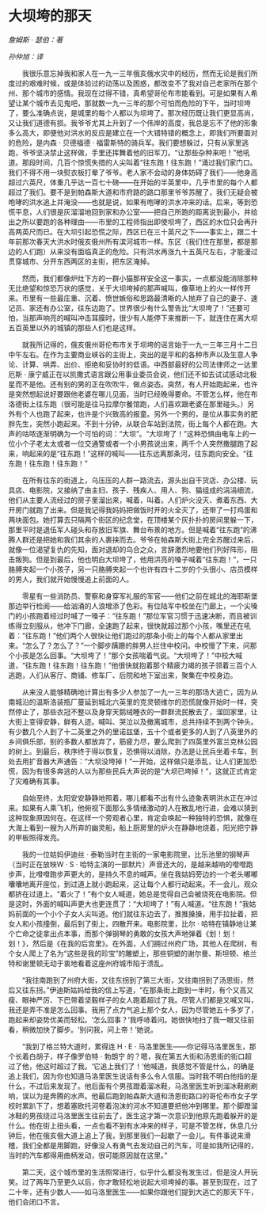 # 大坝垮的那天

*詹姆斯 · 瑟伯：著*

*孙仲旭：译*

　　我很乐意忘掉我和家人在一九一三年俄亥俄水灾中的经历，然而无论是我们所度过的艰难时候，或是体验过的动荡以及困惑，都改变不了我对自己老家所在那个州、那个城市的感情。我现在过得不错，真希望哥伦布市能看到。可是如果有人希望让某个城市去见鬼吧，那就数一九一三年的那个可怕而危险的下午，当时坝垮了，要么准确点说，是城里的每个人都以为坝垮了。那次经历既让我们更显高尚，又让我们道德有损。我爷爷尤其上升到了一个伟岸的高度，我总是忘不了他的形象多么高大，即便他对洪水的反应是建立在一个大错特错的概念上，即我们所要面对的危险，是内森 · 贝德福德 · 福雷斯特的骑兵军。我们要想躲过，只有从家里逃跑，爷爷坚决禁止这样做，手里还挥舞着他的旧军刀。“让那些杂种来吧！”他吼道。那段时间，几百个惊慌失措的人尖叫着“往东跑！往东跑！”涌过我们家门口。我们不得不用一块熨衣板打晕了爷爷。老人家不会动的身体妨碍了我们——他身高超过六英尺，体重几乎达一百七十磅——在开始的半英里中，几乎市里的每个人都超过了我们。要不是到帕森斯大道和市府路的路口那里爷爷苏醒了，我们无疑会被咆哮的洪水追上并淹没——也就是说，如果有咆哮的洪水冲来的话。后来，等到恐慌平息，人们很是灰溜溜地回到家和办公室——把自己所跑的距离说到最小，并给出之所以要跑的各种理由——市里的工程师指出即使坝垮了，西区的水位只会再升高两英尺而已。在大坝引起恐慌之际，西区已在三十英尺之下——事实上，跟二十年前那次春天大洪水时俄亥俄州所有滨河城市一样。东区（我们住在那里，都是那边的人们跑）从来没有面临真正的危险。只有洪水再涨九十五英尺左右，才能漫过贯穿城市、分开东西两区的主街，把东区淹掉。

　　然而，我们都像炉灶下方的一群小猫那样安全这一事实，一点都没能消除那种无比绝望和惊恐万状的感觉，关于大坝垮掉的那声喊叫，像草地上的火一样传开来。市里有一些最庄重、沉着、愤世嫉俗和思路最清晰的人抛弃了自己的妻子、速记员、家还有办公室，往东边跑了。世界很少有什么警告比“大坝垮了！”还要可怕，当那声响亮的喊叫冲击耳膜时，很少有人能停下来推断一下，就连住在离大坝五百英里以外的城镇的那些人们也是这样。

　　就我所记得的，俄亥俄州哥伦布市关于坝垮的谣言始于一九一三年三月十二日中午左右。在作为主要商业峡谷的主街上，突出的是平和的各种市声以及生意人争论、计算、哄弄、出价、拒绝和妥协时的低语。中西部最好的公司法律师之一达里厄斯 · 康宁威正在以凯撒式语言跟公用事业委员会说，他们还不如去试试感动北极星而不是他。还有别的男的正在吹吹牛，做点姿态。突然，有人开始跑起来，也许是突然想起说好要跟他老婆在哪儿见面，当时已经晚得要命。不管怎么样，他在布洛德街上往东跑（很可能是往马拉摩尔餐馆跑，人们喜欢跟老婆在那里碰头。）另外有个人也跑了起来，也许是个兴致高的报童。另外一个男的，是位从事实务的肥胖先生，突然小跑起来。不到十分钟，从联合车站到法院，街上每个人都在跑。大声的咕哝逐渐明确为一个可怕的词：“大坝”。“大坝垮了！”这种恐惧由电车上的一位小个子老太太或者一位交通警或者一个小男孩说出来，两千个人突然撒腿跑了起来，响起来的是“往东跑！”这样的喊叫——往东远离那条河，往东跑向安全。“往东跑！往东跑！往东跑！”

　　在所有往东的街道上，乌压压的人群一路流去，源头出自干货店、办公楼、玩具店、电影院，又接纳了由主妇、孩子、残疾人、用人、狗、猫组成的涓涓细流，他们从主要人流经过的房子里溜出来，喊着，叫着。人们炉火没灭、煮着东西、大开房门就跑了出来。但是我记得我妈妈把做饭时开的火全灭了，还带了一打鸡蛋和两块面包。她打算去只隔两个街区的纪念堂，在顶楼某个灰扑扑的房间里躲一下，那里平时是退伍军人碰头和存放旧军旗、舞台布景的地方。但是喊着“往东跑”的沸腾人群还是把她和我们其余的人裹挟而去。爷爷在帕森斯大街上完全苏醒过来后，就像一位渴望复仇的先知，面对退却的乌合之众，言辞激烈地要他们列好阵形，阻击叛狗。但是到最后，他也明白大坝垮了，他用洪亮的嗓子喊着“往东跑！”，一只胳膊夹起一个小孩子，另一只胳膊夹起一个也许有四十二岁的个头很小、店员模样的男人，我们就开始慢慢追上前面的人。

　　零星有一些消防员、警察和身穿军礼服的军官——他们之前在城北的海耶斯堡那边举行检阅——给汹涌的人浪增添了色彩。有位陆军中校坐在门廊上，一个尖嗓门的小孩跑着经过时喊了一嗓子：“往东跑！”那位军官习惯于迅速决断，而且被训练得立刻服从，他冲下门廊，全速跑了起来，很快就超过那个小孩，嘴里还在吼着：“往东跑！”他们两个人很快让他们跑过的那条小街上的每个人都从家里出来。“怎么了？怎么了？”一个脚步蹒跚的胖男人拦住中校问。中校慢了下来，问那个小孩是怎么回事。“大坝垮了！”那个女孩喘着气说。“大坝垮了！”中校大喊道，“往东跑！往东跑！往东跑！”他很快就抱着那个精疲力竭的孩子领着三百个人逃跑，人们从客厅、商铺、修车厂、后院和地下室出来，聚集在中校身边。

　　从来没人能够精确地计算出有多少人参加了一九一三年的那场大逃亡，因为从南城沿的温斯洛装瓶厂蔓延到城北六英里的克灵顿维尔的恐慌就像开始时一样，突然停止了，那些衣冠不整以及身穿天鹅绒睡衣的一群群流民散去了，溜回家里，让大街上变得安静，鲜有人迹。喊叫、哭泣以及撤离城市，总共持续不到两个钟头。有少数几个人到了十二英里之外的里诺兹堡，五十个或者更多的人到了八英里外的乡间俱乐部，别的多数人都放弃了，筋疲力尽，要么爬到了四英里外富兰克林公园的树上。到最后，秩序终于得以恢复，恐惧得以消除，办法是让民兵坐着卡车，到处去用扩音器大声通告：“大坝没垮掉！”一开始，这样做只是添乱，让人们更加恐慌，因为有很多奔逃的人以为那些民兵大声说的是“大坝已垮掉！”，这就正式肯定了灾难确有其事。

　　自始至终，太阳安安静静地照着，哪儿都看不出有什么迹象表明洪水正在冲过来。如果有人乘飞机，他俯视下面那么多情绪激动的人在散乱地行进，会难以猜到这种现象原因何在。在这样一个旁观者心里，肯定会唤起一种独特的恐惧，就像在大海上看到一艘为人所弃的幽灵船，船上厨房里的炉火在静静地烧着，阳光把宁静的甲板照得发亮。

　　我的一位姑妈伊迪丝 · 泰勒当时在主街的一家电影院里，比乐池里的钢琴声（当时正在放映W · S · 哈特主演的一部默片）声音还大的，是越来越响的噔噔跑步声，比噔噔跑步声更大的，是持久不息的喊声。坐在我姑妈旁边的一个老头嘟嘟囔囔地离开座位，到过道上就小跑起来，这让每个人都行动起来。不一会儿，观众都挤在过道上。“着火了！”有个女人喊道，她总是觉得自己会被烧死在电影院。但是这时，外面的喊叫声更大也更连贯了：“大坝垮了！”有人喊道。“往东跑！”我姑妈前面的一个小个子女人尖叫道。他们就往东边去了，推推搡搡，用手拉扯着，把女人和小孩撞倒，最后到了街上，四散开来。电影院里，比尔 · 哈特在镇静地让某个亡命之徒拿出点本事，而那个弹钢琴的勇敢的女孩大声地弹着《划！划！划！》，然后是《在我的后宫里》。在外面，人们拥过州府广场，其他人在爬树，有个女人爬上了名为“这些是我的珍宝”的雕塑上，那些铜塑的谢尔曼、斯坦顿、格兰特和谢里顿无动于衷地看着这座州府城市陷于溃乱。

　　“我往南跑到了州府大街，又往东拐到了第三大街，又往南拐到了汤恩街，然后又往东拐。”伊迪斯姑妈给我的信上写道，“在那条街上跑到一半时，有个又高又瘦、眼神严厉、下巴带着坚毅样子的女人跑着超过了我。尽管人们都是又喊又叫，我还是弄不准是怎么回事。我用了点力气追上那个女人，因为尽管她五十多岁了，跑起来却姿势优美而轻松。‘怎么回事？’我呼哧着问。她很快地扫了我一眼又往前看，稍微加快了脚步。‘别问我，问上帝！’她说。

　　“我到了格兰特大道时，累得连 H · E · 马洛里医生——你记得马洛里医生，那个长着白胡子，样子像罗伯特 · 勃朗宁 的？嗯，我在第五大街和汤恩街的街口超过了他，他这时超过了我。‘它追上我们了！’他喊道，我感觉不管是什么，的确是追上我们，因为你也知道马洛里医生说话有多么令人信服。当时我不明白他指的是什么，不过后来发现了。他后面有个男孩蹬着溜冰鞋，马洛里医生听到溜冰鞋刷刷响，误以为是奔腾的水声。他最后跑到帕森斯大道和汤恩街路口的哥伦布市女子学校时累趴下了，想着塞欧托河卷着泡沫的河水不知道要把他冲到哪里。那个脚蹬溜冰鞋的男孩绕过马洛里医生往前去了，医生这才第一次意识到他原先跑着躲开的是什么。他在街上扭头看，一点也看不到有水冲来的样子，可是不管怎样，休息几分钟后，他在俄亥俄大道上追上了我，到那里我们一起歇了一会儿。有件事说来滑稽，我们全都是用脚跑，好像没人有勇气去发动自己的汽车，可是如我所记得的，当时的汽车都得用曲柄发动，很可能原因就在这里。”

　　第二天，这个城市里的生活照常进行，似乎什么都没有发生过，但是没人开玩笑。过了两年乃至更久以后，你才敢轻松地说起大坝垮掉的事。甚至到现在，过了二十年，还有少数人——如马洛里医生——如果你跟他们提到大逃亡的那天下午，他们会闭口不言。
